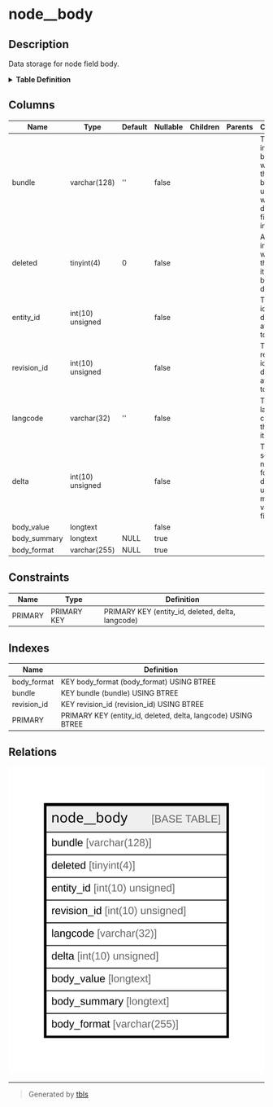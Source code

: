 # node__body

## Description

Data storage for node field body.

<details>
<summary><strong>Table Definition</strong></summary>

```sql
CREATE TABLE `node__body` (
  `bundle` varchar(128) CHARACTER SET ascii COLLATE ascii_general_ci NOT NULL DEFAULT '' COMMENT 'The field instance bundle to which this row belongs, used when deleting a field instance',
  `deleted` tinyint(4) NOT NULL DEFAULT 0 COMMENT 'A boolean indicating whether this data item has been deleted',
  `entity_id` int(10) unsigned NOT NULL COMMENT 'The entity id this data is attached to',
  `revision_id` int(10) unsigned NOT NULL COMMENT 'The entity revision id this data is attached to',
  `langcode` varchar(32) CHARACTER SET ascii COLLATE ascii_general_ci NOT NULL DEFAULT '' COMMENT 'The language code for this data item.',
  `delta` int(10) unsigned NOT NULL COMMENT 'The sequence number for this data item, used for multi-value fields',
  `body_value` longtext NOT NULL,
  `body_summary` longtext DEFAULT NULL,
  `body_format` varchar(255) CHARACTER SET ascii COLLATE ascii_general_ci DEFAULT NULL,
  PRIMARY KEY (`entity_id`,`deleted`,`delta`,`langcode`),
  KEY `bundle` (`bundle`),
  KEY `revision_id` (`revision_id`),
  KEY `body_format` (`body_format`)
) ENGINE=InnoDB DEFAULT CHARSET=utf8mb4 COLLATE=utf8mb4_general_ci COMMENT='Data storage for node field body.'
```

</details>

## Columns

| Name | Type | Default | Nullable | Children | Parents | Comment |
| ---- | ---- | ------- | -------- | -------- | ------- | ------- |
| bundle | varchar(128) | '' | false |  |  | The field instance bundle to which this row belongs, used when deleting a field instance |
| deleted | tinyint(4) | 0 | false |  |  | A boolean indicating whether this data item has been deleted |
| entity_id | int(10) unsigned |  | false |  |  | The entity id this data is attached to |
| revision_id | int(10) unsigned |  | false |  |  | The entity revision id this data is attached to |
| langcode | varchar(32) | '' | false |  |  | The language code for this data item. |
| delta | int(10) unsigned |  | false |  |  | The sequence number for this data item, used for multi-value fields |
| body_value | longtext |  | false |  |  |  |
| body_summary | longtext | NULL | true |  |  |  |
| body_format | varchar(255) | NULL | true |  |  |  |

## Constraints

| Name | Type | Definition |
| ---- | ---- | ---------- |
| PRIMARY | PRIMARY KEY | PRIMARY KEY (entity_id, deleted, delta, langcode) |

## Indexes

| Name | Definition |
| ---- | ---------- |
| body_format | KEY body_format (body_format) USING BTREE |
| bundle | KEY bundle (bundle) USING BTREE |
| revision_id | KEY revision_id (revision_id) USING BTREE |
| PRIMARY | PRIMARY KEY (entity_id, deleted, delta, langcode) USING BTREE |

## Relations

![er](node__body.svg)

---

> Generated by [tbls](https://github.com/k1LoW/tbls)
